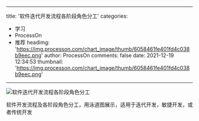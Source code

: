 
---
title: '软件迭代开发流程各阶段角色分工'
categories: 
 - 学习
 - ProcessOn
 - 推荐
headimg: 'https://img.processon.com/chart_image/thumb/6058461fe401fd4c038b9eec.png'
author: ProcessOn
comments: false
date: 2021-12-19 12:34:53
thumbnail: 'https://img.processon.com/chart_image/thumb/6058461fe401fd4c038b9eec.png'
---

<div>   
<img class="thumb" alt="软件迭代开发流程各阶段角色分工" src="https://img.processon.com/chart_image/thumb/6058461fe401fd4c038b9eec.png" referrerpolicy="no-referrer">
<p>软件开发流程及各阶段角色分工，用泳道图展示，适用于迭代开发，敏捷开发，或者传统开发</p>  
</div>
            